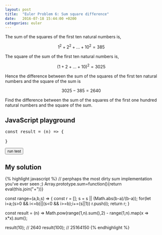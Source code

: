 ```yaml
---
layout: post
title:  "Euler Problem 6: Sum square difference"
date:   2016-07-18 15:44:00 +0200
categories: euler
---
```

The sum of the squares of the first ten natural numbers is,

$$1^2+2^2+...+10^2=385$$

The square of the sum of the first ten natural numbers is,

$$(1+2+...+10)^2=3025$$

Hence the difference between the sum of the squares of the first ten natural numbers and the square of the sum is 

$$3025 − 385 = 2640$$

Find the difference between the sum of the squares of the first one hundred natural numbers and the square of the sum.

## JavaScript playground

<pre class="edit" id="editor0">
const result = (n) => {

}
</pre>
<button class="test" id="buttonTest0"> run test </button>
<script type="text/html" class="test" id="test0">
(result(10) == 2640 && result(100) == 25164150)
</script>


## My solution

<div class="spoiler">
{% highlight javascript %}
// perphaps the most dirty sum implementation you've ever seen ;)
Array.prototype.sum=function(){return eval(this.join("+"))}

const range=(a,b,s) => {
    const r = [];
    s = s || (Math.abs(b-a)/(b-a));
    for(let i=a;(s>0 && i<=b)||(s<0 && i>=b);i+=(s||1)) r.push(i);
    return r;
}

const result = (n) => Math.pow(range(1,n).sum(),2) - range(1,n).map(x => x*x).sum();

result(10);  // 2640
result(100); // 25164150
{% endhighlight %}
</div>